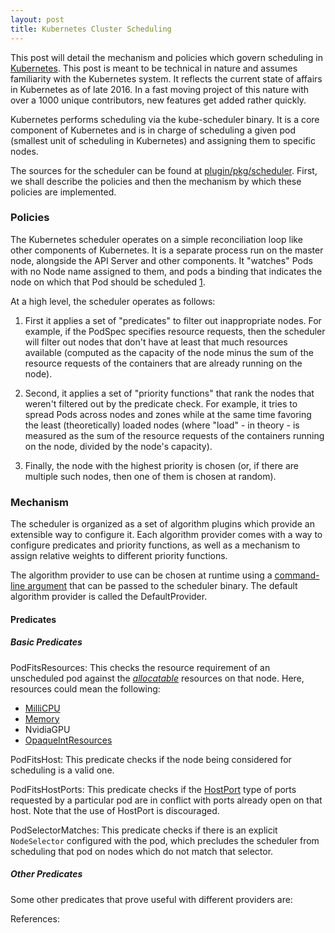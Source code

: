 ```yaml
---
layout: post
title: Kubernetes Cluster Scheduling
---
```


This post will detail the mechanism and policies which govern scheduling in [Kubernetes](http://kubernetes.io). This post is meant to be technical in nature and assumes familiarity with the Kubernetes system. It reflects the current state of affairs in Kubernetes as of late 2016. In a fast moving project of this nature with over a 1000 unique contributors, new features get added rather quickly. 

Kubernetes performs scheduling via the kube-scheduler binary. It is a core component of Kubernetes and is in charge of scheduling a given pod (smallest unit of scheduling in Kubernetes) and assigning them to specific nodes.

The sources for the scheduler can be found at [plugin/pkg/scheduler](https://github.com/kubernetes/kubernetes/tree/7b134995e5b10d4d442430838a9ebb8305d9e660/plugin/pkg/scheduler). First, we shall describe the policies and then the mechanism by which these policies are implemented.

### Policies

The Kubernetes scheduler operates on a simple reconciliation loop like other components of Kubernetes. It is a separate process run on the master node, alongside the API Server and other components. It "watches" Pods with no Node name assigned to them, and pods a binding that indicates the node on which that Pod should be scheduled [1]. 

At a high level, the scheduler operates as follows:

1. First it applies a set of "predicates" to filter out inappropriate nodes. For example, if the PodSpec specifies resource requests, then the scheduler will filter out nodes that don't have at least that much resources available (computed as the capacity of the node minus the sum of the resource requests of the containers that are already running on the node).

2. Second, it applies a set of "priority functions" that rank the nodes that weren't filtered out by the predicate check. For example, it tries to spread Pods across nodes and zones while at the same time favoring the least (theoretically) loaded nodes (where "load" - in theory - is measured as the sum of the resource requests of the containers running on the node, divided by the node's capacity).

3. Finally, the node with the highest priority is chosen (or, if there are multiple such nodes, then one of them is chosen at random).


### Mechanism

The scheduler is organized as a set of algorithm plugins which provide an extensible way to configure it. Each algorithm provider comes with a way to configure predicates and priority functions, as well as a mechanism to assign relative weights to different priority functions.

The algorithm provider to use can be chosen at runtime using a [command-line argument](http://kubernetes.io/docs/admin/kube-scheduler/) that can be passed to the scheduler binary. The default algorithm provider is called the DefaultProvider. 


#### Predicates

##### Basic Predicates

PodFitsResources: This checks the resource requirement of an unscheduled pod against the [*allocatable*](https://github.com/kubernetes/community/blob/f4379b3c775e31b38df46fb174cdafceceaaca33/contributors/design-proposals/node-allocatable.md) resources on that node. Here, resources could mean the following:
   * [MilliCPU](http://kubernetes.io/docs/user-guide/compute-resources/#meaning-of-cpu)          
   * [Memory](http://kubernetes.io/docs/user-guide/compute-resources/#meaning-of-memory)
   * NvidiaGPU
   * [OpaqueIntResources](http://kubernetes.io/docs/user-guide/compute-resources/#opaque-integer-resources-alpha-feature)

PodFitsHost: This predicate checks if the node being considered for scheduling is a valid one.

PodFitsHostPorts: This predicate checks if the [HostPort](https://github.com/kubernetes/kubernetes/blob/91931c138edcbd13613b2f63ebe191be6ae69814/pkg/api/v1/types.go#L1124-L1129) type of ports requested by a particular pod are in conflict with ports already open on that host. Note that the use of HostPort is discouraged.

PodSelectorMatches: This predicate checks if there is an explicit `NodeSelector` configured with the pod, which precludes the scheduler from scheduling that pod on nodes which do not match that selector.

##### Other Predicates

Some other predicates that prove useful with different providers are:













References:

[1]: https://github.com/kubernetes/community/blob/2bb1e565da14089f574657f7cd83b4c20d244b59/contributors/devel/scheduler.md

[2]: 
[3]: 




